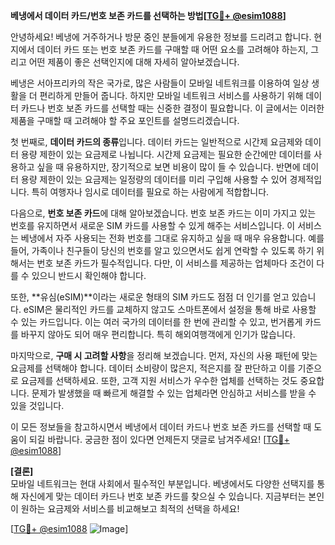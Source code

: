 **베냉에서 데이터 카드/번호 보존 카드를 선택하는 방법[[TG💪+ @esim1088](https://t.me/s/esim1088)]**

안녕하세요! 베냉에 거주하거나 방문 중인 분들에게 유용한 정보를 드리려고 합니다. 현지에서 데이터 카드 또는 번호 보존 카드를 구매할 때 어떤 요소를 고려해야 하는지, 그리고 어떤 제품이 좋은 선택인지에 대해 자세히 알아보겠습니다.

베냉은 서아프리카의 작은 국가로, 많은 사람들이 모바일 네트워크를 이용하여 일상 생활을 더 편리하게 만들어 줍니다. 하지만 모바일 네트워크 서비스를 사용하기 위해 데이터 카드나 번호 보존 카드를 선택할 때는 신중한 결정이 필요합니다. 이 글에서는 이러한 제품을 구매할 때 고려해야 할 주요 포인트를 설명드리겠습니다.

첫 번째로, **데이터 카드의 종류**입니다. 데이터 카드는 일반적으로 시간제 요금제와 데이터 용량 제한이 있는 요금제로 나뉩니다. 시간제 요금제는 필요한 순간에만 데이터를 사용하고 싶을 때 유용하지만, 장기적으로 보면 비용이 많이 들 수 있습니다. 반면에 데이터 용량 제한이 있는 요금제는 일정량의 데이터를 미리 구입해 사용할 수 있어 경제적입니다. 특히 여행자나 임시로 데이터를 필요로 하는 사람에게 적합합니다.

다음으로, **번호 보존 카드**에 대해 알아보겠습니다. 번호 보존 카드는 이미 가지고 있는 번호를 유지하면서 새로운 SIM 카드를 사용할 수 있게 해주는 서비스입니다. 이 서비스는 베냉에서 자주 사용되는 전화 번호를 그대로 유지하고 싶을 때 매우 유용합니다. 예를 들어, 가족이나 친구들이 당신의 번호를 알고 있으면서도 쉽게 연락할 수 있도록 하기 위해서는 번호 보존 카드가 필수적입니다. 다만, 이 서비스를 제공하는 업체마다 조건이 다를 수 있으니 반드시 확인해야 합니다.

또한, **유심(eSIM)**이라는 새로운 형태의 SIM 카드도 점점 더 인기를 얻고 있습니다. eSIM은 물리적인 카드를 교체하지 않고도 스마트폰에서 설정을 통해 바로 사용할 수 있는 카드입니다. 이는 여러 국가의 데이터를 한 번에 관리할 수 있고, 번거롭게 카드를 바꾸지 않아도 되어 매우 편리합니다. 특히 해외여행객에게 인기가 많습니다.

마지막으로, **구매 시 고려할 사항**을 정리해 보겠습니다. 먼저, 자신의 사용 패턴에 맞는 요금제를 선택해야 합니다. 데이터 소비량이 많은지, 적은지를 잘 판단하고 이를 기준으로 요금제를 선택하세요. 또한, 고객 지원 서비스가 우수한 업체를 선택하는 것도 중요합니다. 문제가 발생했을 때 빠르게 해결할 수 있는 업체라면 안심하고 서비스를 받을 수 있을 것입니다.

이 모든 정보들을 참고하시면서 베냉에서 데이터 카드나 번호 보존 카드를 선택할 때 도움이 되길 바랍니다. 궁금한 점이 있다면 언제든지 댓글로 남겨주세요! [[TG💪+ @esim1088](https://t.me/s/esim1088)]

**[결론]**  
모바일 네트워크는 현대 사회에서 필수적인 부분입니다. 베냉에서도 다양한 선택지를 통해 자신에게 맞는 데이터 카드나 번호 보존 카드를 찾으실 수 있습니다. 지금부터는 본인이 원하는 요금제와 서비스를 비교해보고 최적의 선택을 하세요!

[[TG💪+ @esim1088](https://t.me/s/esim1088) ![Image](https://i.postimg.cc/Y0z9fWf4/image.png)]